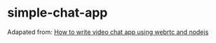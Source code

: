 # simple-chat-app

Adapated from:
[How to write video chat app using webrtc and nodejs](https://tsh.io/blog/how-to-write-video-chat-app-using-webrtc-and-nodejs/)
